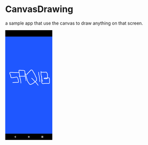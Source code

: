 # CanvasDrawing
a sample app that use the canvas to draw anything on that screen.

<img src="https://github.com/SaqibAhmed-hub/CanvasDrawing/blob/master/app/src/main/java/com/example/canvasdrawing/assets/item.png" width="150" height="350">
